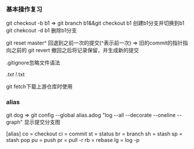 ### 基本操作复习
git checkout -b b1 => git branch b1&&git checkout b1  创建b1分支并切换到b1
git chekcout -d b1 删除b1分支

git reset master^ 回退到之前一次的提交(^表示前一次) => 旧的commit的指针指向之前的
git revert 撤回之后将记录保留，并生成新的提交

.gitignore忽略文件语法

*.txt
!*.txt

git fetch下载上游仓库时使用

### alias
git dog => git config --global alias.adog "log --all --decorate --oneline --graph"  显示提交分支图

[alias]
co = checkout
ci = commit
st = status
br = branch
sh = stash
sp = stash pop
pu = push
pr = pull -r
rb = rebase
lg = log -p